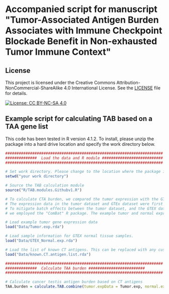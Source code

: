 # Accompanied script for manuscript "Tumor-Associated Antigen Burden Associates with Immune Checkpoint Blockade Benefit in Non-exhausted Tumor Immune Context"
## License

This project is licensed under the Creative Commons Attribution-NonCommercial-ShareAlike 4.0 International License. See the [LICENSE](LICENSE) file for details.

[![License: CC BY-NC-SA 4.0](https://img.shields.io/badge/License-CC%20BY--NC--SA%204.0-lightgrey.svg)](https://creativecommons.org/licenses/by-nc-sa/4.0/)

## Example script for calculating TAB based on a TAA gene list

This code has been tested in R version 4.1.2. To install, please unzip the package into a hard drive location and specify the work directory below.

```r
######################################################################
##############  Load the data and R module ###########################
######################################################################

# Set work directory. Please change to the location where the package is unzipped.
setwd("your work directory")

# Source the TAB calculation module
source("R/TAB.modules.Githubv1.R")

# To calculate CTA burden, we compared the tumor expression with the GTEx normal tissue expression data. 
# The expression data in the tumor dataset and GTEx dataset were first normalized using quantile normalization. 
# To mitigate batch effects between the tumor dataset, and the GTEX dataset, which gathers normal tissue data from healthy individuals, 
# we employed the "ComBat" R package. The example tumor and normal expression datasets below are already quantile normalized, and batch-effect corrected.

# Load example tumor gene expression data
load("Data/Tumor.exp.rda")

# Load sample information for GTEX normal tissue samples. 
load("Data/GTEX_Normal.exp.rda")

# Load the list of known CT antigens. This can be replaced with any customized TAA gene list.
load("Data/known.CT.antigen.list.rda")

######################################################################
##############  Calculate TAA burden #########################
######################################################################

# Calculate cancer testis antigen burden based on CT antigens
TAA.burden = calculate.TAB.combine(tumor.expData = Tumor.exp, normal.expData = GTEX_Normal.exp, TAA.List = known.CT.antigen.list)
